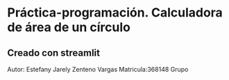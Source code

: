 # Práctica-programación. Calculadora de área de un círculo
## Creado con streamlit
Autor: Estefany Jarely Zenteno Vargas
Matricula:368148
Grupo
